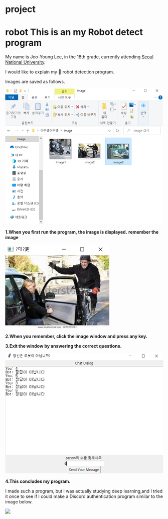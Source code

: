 # project
robot
This is an my Robot detect program
========================


My name is Joo-Young Lee, in the 18th grade, currently attending [Seoul National University](https://www.seoultech.ac.kr/).

I would like to explain my :robot: robot detection program.

Images are saved as follows.


<img src="https://github.com/18101255Juyoung/project/blob/main/screenshot.PNG">




**1.When you first run the program, the image is displayed.**
**remember the image**


<img src="https://github.com/18101255Juyoung/project/blob/main/screenshot1.PNG">



**2.When you remember, click the image window and press any key.**




**3.Exit the window by answering the correct questions.**

<img src="https://github.com/18101255Juyoung/project/blob/main/screenshot2.PNG">


**4.This concludes my program.**

I made such a program, but I was actually studying deep learning,and I tried it once to see if I could make a Discord authentication program similar to the image below.

<img src="https://t1.daumcdn.net/cfile/tistory/996EB8375A4DB61F31">
